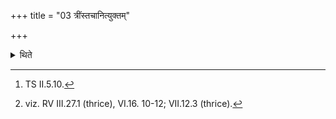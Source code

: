 +++
title = "03 त्रींस्तचानित्युक्तम्"

+++

<details><summary>थिते</summary>

3. It is said in a Brahmana-text,[^1] “(he recites) three tristis ches”.[^2]  

[^1]: TS II.5.10.  

[^2]: viz. RV III.27.1 (thrice), VI.16. 10-12; VII.12.3 (thrice).
</details>
